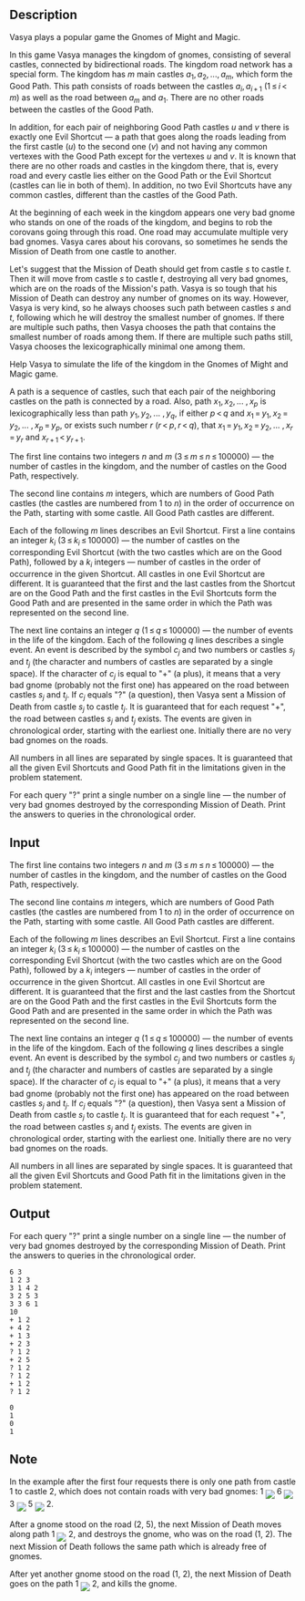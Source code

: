 ## Description

<div><p>Vasya plays a popular game the Gnomes of Might and Magic.</p><p>In this game Vasya manages the kingdom of gnomes, consisting of several castles, connected by bidirectional roads. The kingdom road network has a special form. The kingdom has <span class="tex-span"><i>m</i></span> main castles <span class="tex-span"><i>a</i><sub class="lower-index">1</sub>, <i>a</i><sub class="lower-index">2</sub>, ..., <i>a</i><sub class="lower-index"><i>m</i></sub></span>, which form the Good Path. This path consists of roads between the castles <span class="tex-span"><i>a</i><sub class="lower-index"><i>i</i></sub>, <i>a</i><sub class="lower-index"><i>i</i> + 1</sub></span> <span class="tex-span">(1 ≤ <i>i</i> &lt; <i>m</i>)</span> as well as the road between <span class="tex-span"><i>a</i><sub class="lower-index"><i>m</i></sub></span> and <span class="tex-span"><i>a</i><sub class="lower-index">1</sub></span>. There are no other roads between the castles of the Good Path.</p><p>In addition, for each pair of neighboring Good Path castles <span class="tex-span"><i>u</i></span> and <span class="tex-span"><i>v</i></span> there is exactly one Evil Shortcut — a path that goes along the roads leading from the first castle <span class="tex-span">(<i>u</i>)</span> to the second one <span class="tex-span">(<i>v</i>)</span> and not having any common vertexes with the Good Path except for the vertexes <span class="tex-span"><i>u</i></span> and <span class="tex-span"><i>v</i></span>. It is known that there are no other roads and castles in the kingdom there, that is, every road and every castle lies either on the Good Path or the Evil Shortcut (castles can lie in both of them). In addition, no two Evil Shortcuts have any common castles, different than the castles of the Good Path.</p><p>At the beginning of each week in the kingdom appears one very bad gnome who stands on one of the roads of the kingdom, and begins to rob the corovans going through this road. One road may accumulate multiple very bad gnomes. Vasya cares about his corovans, so sometimes he sends the Mission of Death from one castle to another.</p><p>Let's suggest that the Mission of Death should get from castle <span class="tex-span"><i>s</i></span> to castle <span class="tex-span"><i>t</i></span>. Then it will move from castle <span class="tex-span"><i>s</i></span> to castle <span class="tex-span"><i>t</i></span>, destroying all very bad gnomes, which are on the roads of the Mission's path. Vasya is so tough that his Mission of Death can destroy any number of gnomes on its way. However, Vasya is very kind, so he always chooses such path between castles <span class="tex-span"><i>s</i></span> and <span class="tex-span"><i>t</i></span>, following which he will destroy the smallest number of gnomes. If there are multiple such paths, then Vasya chooses the path that contains the smallest number of roads among them. If there are multiple such paths still, Vasya chooses the lexicographically minimal one among them.</p><p>Help Vasya to simulate the life of the kingdom in the Gnomes of Might and Magic game.</p><p>A path is a sequence of castles, such that each pair of the neighboring castles on the path is connected by a road. Also, path <span class="tex-span"><i>x</i><sub class="lower-index">1</sub>, <i>x</i><sub class="lower-index">2</sub>, ... , <i>x</i><sub class="lower-index"><i>p</i></sub></span> is lexicographically less than path <span class="tex-span"><i>y</i><sub class="lower-index">1</sub>, <i>y</i><sub class="lower-index">2</sub>, ... , <i>y</i><sub class="lower-index"><i>q</i></sub></span>, if either <span class="tex-span"><i>p</i> &lt; <i>q</i></span> and <span class="tex-span"><i>x</i><sub class="lower-index">1</sub> = <i>y</i><sub class="lower-index">1</sub>, <i>x</i><sub class="lower-index">2</sub> = <i>y</i><sub class="lower-index">2</sub>, ... , <i>x</i><sub class="lower-index"><i>p</i></sub> = <i>y</i><sub class="lower-index"><i>p</i></sub></span>, or exists such number <span class="tex-span"><i>r</i></span> <span class="tex-span">(<i>r</i> &lt; <i>p</i>, <i>r</i> &lt; <i>q</i>)</span>, that <span class="tex-span"><i>x</i><sub class="lower-index">1</sub> = <i>y</i><sub class="lower-index">1</sub>, <i>x</i><sub class="lower-index">2</sub> = <i>y</i><sub class="lower-index">2</sub>, ... , <i>x</i><sub class="lower-index"><i>r</i></sub> = <i>y</i><sub class="lower-index"><i>r</i></sub></span> and <span class="tex-span"><i>x</i><sub class="lower-index"><i>r</i> + 1</sub> &lt; <i>y</i><sub class="lower-index"><i>r</i> + 1</sub></span>.</p></div><div class="input-specification"><p>The first line contains two integers <span class="tex-span"><i>n</i></span> and <span class="tex-span"><i>m</i></span> <span class="tex-span">(3 ≤ <i>m</i> ≤ <i>n</i> ≤ 100000)</span> — the number of castles in the kingdom, and the number of castles on the Good Path, respectively.</p><p>The second line contains <span class="tex-span"><i>m</i></span> integers, which are numbers of Good Path castles (the castles are numbered from <span class="tex-span">1</span> to <span class="tex-span"><i>n</i></span>) in the order of occurrence on the Path, starting with some castle. All Good Path castles are different.</p><p>Each of the following <span class="tex-span"><i>m</i></span> lines describes an Evil Shortcut. First a line contains an integer <span class="tex-span"><i>k</i><sub class="lower-index"><i>i</i></sub></span> <span class="tex-span">(3 ≤ <i>k</i><sub class="lower-index"><i>i</i></sub> ≤ 100000)</span> — the number of castles on the corresponding Evil Shortcut (with the two castles which are on the Good Path), followed by a <span class="tex-span"><i>k</i><sub class="lower-index"><i>i</i></sub></span> integers — number of castles in the order of occurrence in the given Shortcut. All castles in one Evil Shortcut are different. It is guaranteed that the first and the last castles from the Shortcut are on the Good Path and the first castles in the Evil Shortcuts form the Good Path and are presented in the same order in which the Path was represented on the second line.</p><p>The next line contains an integer <span class="tex-span"><i>q</i></span> <span class="tex-span">(1 ≤ <i>q</i> ≤ 100000)</span> — the number of events in the life of the kingdom. Each of the following <span class="tex-span"><i>q</i></span> lines describes a single event. An event is described by the symbol <span class="tex-span"><i>c</i><sub class="lower-index"><i>j</i></sub></span> and two numbers or castles <span class="tex-span"><i>s</i><sub class="lower-index"><i>j</i></sub></span> and <span class="tex-span"><i>t</i><sub class="lower-index"><i>j</i></sub></span> (the character and numbers of castles are separated by a single space). If the character of <span class="tex-span"><i>c</i><sub class="lower-index"><i>j</i></sub></span> is equal to "<span class="tex-font-style-tt">+</span>" (a plus), it means that a very bad gnome (probably not the first one) has appeared on the road between castles <span class="tex-span"><i>s</i><sub class="lower-index"><i>j</i></sub></span> and <span class="tex-span"><i>t</i><sub class="lower-index"><i>j</i></sub></span>. If <span class="tex-span"><i>c</i><sub class="lower-index"><i>j</i></sub></span> equals "<span class="tex-font-style-tt">?</span>" (a question), then Vasya sent a Mission of Death from castle <span class="tex-span"><i>s</i><sub class="lower-index"><i>j</i></sub></span> to castle <span class="tex-span"><i>t</i><sub class="lower-index"><i>j</i></sub></span>. It is guaranteed that for each request "<span class="tex-font-style-tt">+</span>", the road between castles <span class="tex-span"><i>s</i><sub class="lower-index"><i>j</i></sub></span> and <span class="tex-span"><i>t</i><sub class="lower-index"><i>j</i></sub></span> exists. The events are given in chronological order, starting with the earliest one. Initially there are no very bad gnomes on the roads.</p><p>All numbers in all lines are separated by single spaces. It is guaranteed that all the given Evil Shortcuts and Good Path fit in the limitations given in the problem statement.</p></div><div class="output-specification"><p>For each query "<span class="tex-font-style-tt">?</span>" print a single number on a single line — the number of very bad gnomes destroyed by the corresponding Mission of Death. Print the answers to queries in the chronological order.</p></div>

## Input

<p>The first line contains two integers <span class="tex-span"><i>n</i></span> and <span class="tex-span"><i>m</i></span> <span class="tex-span">(3 ≤ <i>m</i> ≤ <i>n</i> ≤ 100000)</span> — the number of castles in the kingdom, and the number of castles on the Good Path, respectively.</p><p>The second line contains <span class="tex-span"><i>m</i></span> integers, which are numbers of Good Path castles (the castles are numbered from <span class="tex-span">1</span> to <span class="tex-span"><i>n</i></span>) in the order of occurrence on the Path, starting with some castle. All Good Path castles are different.</p><p>Each of the following <span class="tex-span"><i>m</i></span> lines describes an Evil Shortcut. First a line contains an integer <span class="tex-span"><i>k</i><sub class="lower-index"><i>i</i></sub></span> <span class="tex-span">(3 ≤ <i>k</i><sub class="lower-index"><i>i</i></sub> ≤ 100000)</span> — the number of castles on the corresponding Evil Shortcut (with the two castles which are on the Good Path), followed by a <span class="tex-span"><i>k</i><sub class="lower-index"><i>i</i></sub></span> integers — number of castles in the order of occurrence in the given Shortcut. All castles in one Evil Shortcut are different. It is guaranteed that the first and the last castles from the Shortcut are on the Good Path and the first castles in the Evil Shortcuts form the Good Path and are presented in the same order in which the Path was represented on the second line.</p><p>The next line contains an integer <span class="tex-span"><i>q</i></span> <span class="tex-span">(1 ≤ <i>q</i> ≤ 100000)</span> — the number of events in the life of the kingdom. Each of the following <span class="tex-span"><i>q</i></span> lines describes a single event. An event is described by the symbol <span class="tex-span"><i>c</i><sub class="lower-index"><i>j</i></sub></span> and two numbers or castles <span class="tex-span"><i>s</i><sub class="lower-index"><i>j</i></sub></span> and <span class="tex-span"><i>t</i><sub class="lower-index"><i>j</i></sub></span> (the character and numbers of castles are separated by a single space). If the character of <span class="tex-span"><i>c</i><sub class="lower-index"><i>j</i></sub></span> is equal to "<span class="tex-font-style-tt">+</span>" (a plus), it means that a very bad gnome (probably not the first one) has appeared on the road between castles <span class="tex-span"><i>s</i><sub class="lower-index"><i>j</i></sub></span> and <span class="tex-span"><i>t</i><sub class="lower-index"><i>j</i></sub></span>. If <span class="tex-span"><i>c</i><sub class="lower-index"><i>j</i></sub></span> equals "<span class="tex-font-style-tt">?</span>" (a question), then Vasya sent a Mission of Death from castle <span class="tex-span"><i>s</i><sub class="lower-index"><i>j</i></sub></span> to castle <span class="tex-span"><i>t</i><sub class="lower-index"><i>j</i></sub></span>. It is guaranteed that for each request "<span class="tex-font-style-tt">+</span>", the road between castles <span class="tex-span"><i>s</i><sub class="lower-index"><i>j</i></sub></span> and <span class="tex-span"><i>t</i><sub class="lower-index"><i>j</i></sub></span> exists. The events are given in chronological order, starting with the earliest one. Initially there are no very bad gnomes on the roads.</p><p>All numbers in all lines are separated by single spaces. It is guaranteed that all the given Evil Shortcuts and Good Path fit in the limitations given in the problem statement.</p>

## Output

<p>For each query "<span class="tex-font-style-tt">?</span>" print a single number on a single line — the number of very bad gnomes destroyed by the corresponding Mission of Death. Print the answers to queries in the chronological order.</p>





```input1
6 3
1 2 3
3 1 4 2
3 2 5 3
3 3 6 1
10
+ 1 2
+ 4 2
+ 1 3
+ 2 3
? 1 2
+ 2 5
? 1 2
? 1 2
+ 1 2
? 1 2

```




```output1
0
1
0
1

```



## Note

<p>In the example after the first four requests there is only one path from castle 1 to castle 2, which does not contain roads with very bad gnomes: 1 <img align="middle" class="tex-formula" src="file://dExOJJIS.png" style="max-width: 100.0%;max-height: 100.0%;"> 6 <img align="middle" class="tex-formula" src="file://xeuYmN3v.png" style="max-width: 100.0%;max-height: 100.0%;"> 3 <img align="middle" class="tex-formula" src="file://OU21r00e.png" style="max-width: 100.0%;max-height: 100.0%;"> 5 <img align="middle" class="tex-formula" src="file://i1E6MIXW.png" style="max-width: 100.0%;max-height: 100.0%;"> 2.</p><p>After a gnome stood on the road (2, 5), the next Mission of Death moves along path 1 <img align="middle" class="tex-formula" src="file://L5mgicjP.png" style="max-width: 100.0%;max-height: 100.0%;"> 2, and destroys the gnome, who was on the road (1, 2). The next Mission of Death follows the same path which is already free of gnomes.</p><p>After yet another gnome stood on the road (1, 2), the next Mission of Death goes on the path 1 <img align="middle" class="tex-formula" src="file://FVau5qzG.png" style="max-width: 100.0%;max-height: 100.0%;"> 2, and kills the gnome.</p>
